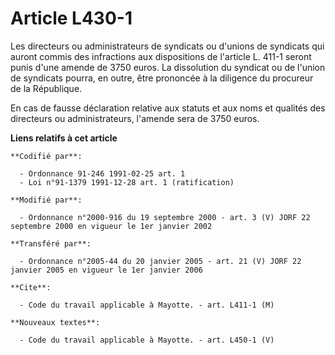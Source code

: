 # Article L430-1

Les directeurs ou administrateurs de syndicats ou d'unions de syndicats qui auront commis des infractions aux dispositions de
l'article L. 411-1 seront punis d'une amende de 3750 euros. La dissolution du syndicat ou de l'union de syndicats pourra, en
outre, être prononcée à la diligence du procureur de la République.

En cas de fausse déclaration relative aux statuts et aux noms et qualités des directeurs ou administrateurs, l'amende sera de
3750 euros.

**Liens relatifs à cet article**

	**Codifié par**:

	  - Ordonnance 91-246 1991-02-25 art. 1
	  - Loi n°91-1379 1991-12-28 art. 1 (ratification)

	**Modifié par**:

	  - Ordonnance n°2000-916 du 19 septembre 2000 - art. 3 (V) JORF 22 septembre 2000 en vigueur le 1er janvier 2002

	**Transféré par**:

	  - Ordonnance n°2005-44 du 20 janvier 2005 - art. 21 (V) JORF 22 janvier 2005 en vigueur le 1er janvier 2006

	**Cite**:

	  - Code du travail applicable à Mayotte. - art. L411-1 (M)

	**Nouveaux textes**:

	  - Code du travail applicable à Mayotte. - art. L450-1 (V)
